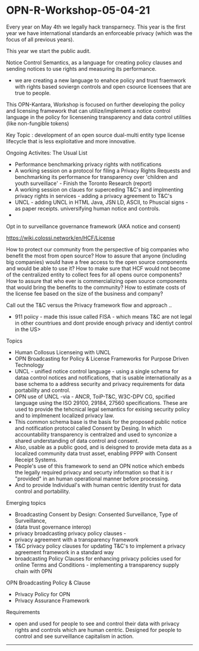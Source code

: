 # OPN-R-Workshop-05-04-21

Every year on May 4th we legally hack transparnecy.  This year is the first year we have international standards an enforceable privacy (which was the focus of all previous years).  

This year we start the public audit. 


Notice Control Semantics, as a language for creating policy clauses and sending notices to use rights and measuring its performance. 

- we are creating a new language to enahce policy and trust fraemwork with rights based soviergn controls and open csource licensees that are true to people. 

This OPN-Kantara, Workshop is focused on further developing the policy and licensing framework that can utilize/implement a notice control language in the policy for licensening transparency and data control utilities (like non-fungible tokens) 

Key Topic :  development of an open source dual-multi entity type license lifecycle that is less exploitative and more innovative. 

Ongoing Activites: The Usual List
- Performance benchmarking privacy rights with notifications  
- A working session on a protocol for filing a Privacy Rights Requests and benchmarking its performance for transparency over 'children and youth surveillace' - Finish the Toronto Research (report) 
- A working session on claues for superceding T&C's and implmenting privacy rights in services - adding a privacy agreement to T&C's
- UNCL - adding UNCL in HTML Java, JSN LD, ASCII, to Phuscial signs - as paper receipts.  universifying human notice and controls. 
-  
Opt in to surveillance governance framework (AKA notice and consent) 

https://wiki.colossi.network/en/HCF/License

How to protect our community from the perspective of big companies who benefit the most from open source?
How to assure that anyone (including big companies) would have a free access to the open source components and would be able to use it?
How to make sure that HCF would not become of the centralized entity to collect fees for all opens ource components?
How to assure that who ever is commercializing open source components that would bring the benefits to the community?
How to estimate costs of the license fee based on the size of the business and company?

Call out the T&C versus the Privacy framework flow and approach ..
- 911 poiicy - made this issue called FISA - which means T&C are not legal in other countriues and dont provide enough privacy and identiyt control in the US>


Topics
- Human Collosus Licenseing with UNCL
- OPN Broadcasting for Policy & License Frameworks for Purpose Driven Technology 
- UNCL - unified notice control language - using a single schema for dataa control notices and notifications,   that is usable internationally as a base schema to a address security and privacy requirements for data portability and control. 
- OPN use of UNCL  -via - ANCR, ToiP-T&C, W3C-DPV CG, spcified language using the ISO 29100, 29184, 27560 specifications. These are used to provide the tehcnical legal semantics for exising security policy and to implmenent localized privacy law. 
-  This common schema base is the basis for the proposed public notice and notification protocol called Consent by Desing. In which accountability transparency is centralzed and used to synconize a shared understanding of data control and consent. 
-  Also, usable as a public good, and is deisgned to provide meta data as a localized community data trust asset, enabling PPPP with  Consent Receipt Systems. 
- People's use of this framework to send an OPN  notice which embeds the legally required privacy and securty information so that it is r "provided" in an human operational manner before processing.  
- And to provide Individual's with human centric identity trust for data control and portability. 

Emerging topics
- Broadcasting Consent by Design: Consented Surveillance, Type of Surveillance, 
- (data trust governance interop)
 - privacy broadcasting  privacy policy clauses - 
 - privacy agreement with a transparency framework 
 - T&C privacy policy clauses for updating T&C's to implement a privacy agreement framework in a standard way
 - broadcasting Policy Clauses for enhancing privacy policies used for online Terms and Conditions - implementing a transparency supply chain with 0PN
 

 OPN Broadcasting Policy & Clause
 - Privacy Policy for OPN
 - Privacy Assurance Framework
 
 
 Requirements 
-  open and used for people to see and control their data with privacy rights and controls which are human centric.  Designed for people to control and see   surveillance capitalism in action. 




-- -
